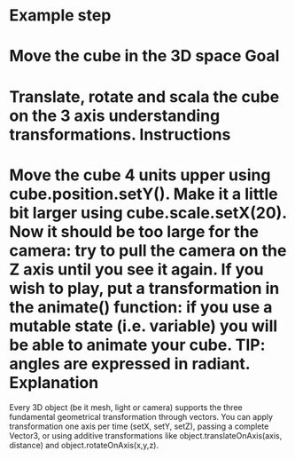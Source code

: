 Example step
============
Move the cube in the 3D space
Goal
====
Translate, rotate and scala the cube on the 3 axis understanding transformations. 
Instructions
============
Move the cube 4 units upper using cube.position.setY().
Make it a little bit larger using cube.scale.setX(20).
Now it should be too large for the camera: try to pull the camera on the Z axis until you see it again.
If you wish to play, put a transformation in the animate() function: if you use a mutable state (i.e. variable) you will be
able to animate your cube.
TIP: angles are expressed in radiant.
Explanation
===========
Every 3D object (be it mesh, light or camera) supports the three fundamental geometrical transformation through vectors.
You can apply transformation one axis per time (setX, setY, setZ), passing a complete Vector3, or using additive transformations
like object.translateOnAxis(axis, distance) and  object.rotateOnAxis(x,y,z).